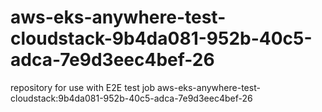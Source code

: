 # aws-eks-anywhere-test-cloudstack-9b4da081-952b-40c5-adca-7e9d3eec4bef-26
repository for use with E2E test job aws-eks-anywhere-test-cloudstack:9b4da081-952b-40c5-adca-7e9d3eec4bef-26
